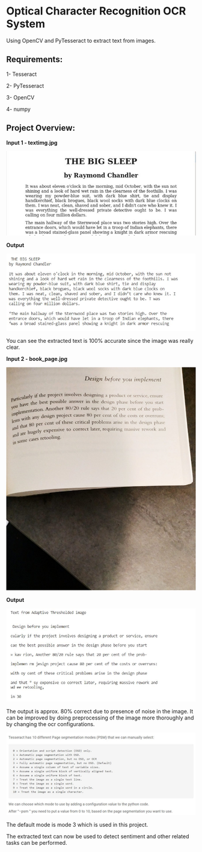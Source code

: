 # Optical Character Recognition OCR System

Using OpenCV and PyTesseract to extract text from images.

## Requirements:

1- Tesseract

2- PyTesseract

3- OpenCV

4- numpy

## Project Overview:

**Input 1 - textimg.jpg**

![](Images/textimg.jpg)

**Output**

![](Images/op1.JPG)

You can see the extracted text is 100% accurate since the image was really clear.

**Input 2 - book_page.jpg**

![](Images/book_page.jpg)

**Output**

![](Images/op2.JPG)

The output is approx. 80% correct due to presence of noise in the image. It can be improved by doing preprocessing of the image more thoroughly and by changing the ocr configurations.

![](Images/psm_modes.JPG)

The default mode is mode 3 which is used in this project.

The extracted text can now be used to detect sentiment and other related tasks can be performed.
